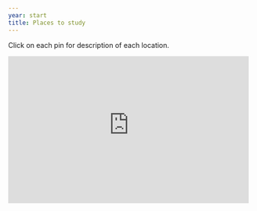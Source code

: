 ```yaml
---
year: start
title: Places to study
---
```

Click on each pin for description of each location.

<iframe height='300' width='97.5%' frameborder='0' src='https://render.githubusercontent.com/view/geojson?url=https://raw.githubusercontent.com/compsoc-edinburgh/betterinformatics/master/static/study_spaces.geojson' title='study_spaces.geojson'></iframe>
